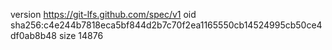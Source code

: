 version https://git-lfs.github.com/spec/v1
oid sha256:c4e244b7818eca5bf844d2b7c70f2ea1165550cb14524995cb50ce4df0ab8b48
size 14876
